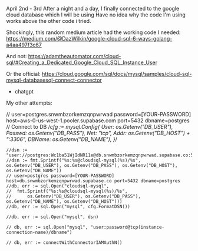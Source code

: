 
April 2nd - 3rd
After a night and a day, I finally connected to the google cloud database which I will be using
Have no idea why the code I'm using works above the other code i tried. 

Shockingly, this random medium article had the working code I needed:
https://medium.com/@DazWilkin/google-cloud-sql-6-ways-golang-a4aa497f3c67

And not:
https://adamtheautomator.com/cloud-sql/#Creating_a_Dedicated_Google_Cloud_SQL_Instance_User

Or the official: https://cloud.google.com/sql/docs/mysql/samples/cloud-sql-mysql-databasesql-connect-connector
+ chatgpt


My other attempts:

// user=postgres.snwmbzorkemzqnpwrwad password=[YOUR-PASSWORD] host=aws-0-us-west-1.pooler.supabase.com port=5432 dbname=postgres
	// Connect to DB
	/*cfg := mysql.Config{
		User:   os.Getenv("DB_USER"),
		Passwd: os.Getenv("DB_PASS"),
		Net:    "tcp",
		Addr:   os.Getenv("DB_HOST") + ":3306",
		DBName: os.Getenv("DB_NAME"),
	}*/

	//dsn := "user://postgres:Wc1ba51WjIdNR11e@db.snwmbzorkemzqnpwrwad.supabase.co:5432/postgres"
	//dsn := fmt.Sprintf("%s:%s@cloudsql-mysql(%s)/%s", os.Getenv("DB_USER"), os.Getenv("DB_PASS"), os.Getenv("DB_HOST"), os.Getenv("DB_NAME"))
	// user=postgres password=[YOUR-PASSWORD] host=db.snwmbzorkemzqnpwrwad.supabase.co port=5432 dbname=postgres
	//db, err := sql.Open("cloudsql-mysql",
	//	fmt.Sprintf("%s:%s@cloudsql-mysql(%s)/%s",
	//		os.Getenv("DB_USER"), os.Getenv("DB_PASS"), os.Getenv("DB_NAME"), os.Getenv("DB_HOST")))
	//db, err := sql.Open("mysql", cfg.FormatDSN())

	//db, err := sql.Open("mysql", dsn)

	// db, err := sql.Open("mysql", "user:password@tcp(instance-connection-name)/dbname")

	// db, err := connectWithConnectorIAMAuthN()
